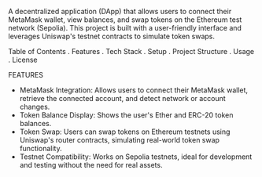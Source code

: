 A decentralized application (DApp) that allows users to connect their MetaMask wallet, view balances, and swap tokens on the Ethereum test network (Sepolia). 
This project is built with a user-friendly interface and leverages Uniswap's testnet contracts to simulate token swaps.

Table of Contents
. Features
. Tech Stack
. Setup
. Project Structure
. Usage
. License

FEATURES
- MetaMask Integration: Allows users to connect their MetaMask wallet, retrieve the connected account, and detect network or account changes.
- Token Balance Display: Shows the user's Ether and ERC-20 token balances.
- Token Swap: Users can swap tokens on Ethereum testnets using Uniswap's router contracts, simulating real-world token swap functionality.
- Testnet Compatibility: Works on Sepolia testnets, ideal for development and testing without the need for real assets.
